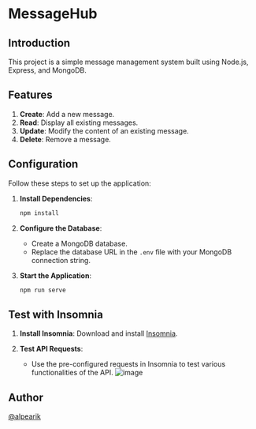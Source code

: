# MessageHub

## Introduction
This project is a simple message management system built using Node.js, Express, and MongoDB.

## Features

1. **Create**: Add a new message.
2. **Read**: Display all existing messages.
3. **Update**: Modify the content of an existing message.
4. **Delete**: Remove a message.

## Configuration
Follow these steps to set up the application:

1. **Install Dependencies**:
   ```bash
   npm install
   ```

2. **Configure the Database**:
   - Create a MongoDB database.
   - Replace the database URL in the `.env` file with your MongoDB connection string.

3. **Start the Application**:
   ```bash
   npm run serve
   ```

## Test with Insomnia
1. **Install Insomnia**:
   Download and install [Insomnia](https://insomnia.rest/download/).

2. **Test API Requests**:
   - Use the pre-configured requests in Insomnia to test various functionalities of the API.
![image](https://github.com/alpearik/node-api/assets/112651526/61442697-90d7-47f9-bb89-cf7294f58b2c)


## Author
<a target="_new" href="https://github.com/alpearik">@alpearik</a>
